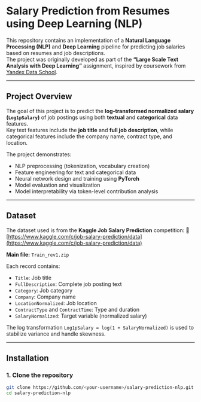 # Salary Prediction from Resumes using Deep Learning (NLP)

This repository contains an implementation of a **Natural Language Processing (NLP)** and **Deep Learning** pipeline for predicting job salaries based on resumes and job descriptions.  
The project was originally developed as part of the **“Large Scale Text Analysis with Deep Learning”** assignment, inspired by coursework from [Yandex Data School](https://github.com/yandexdataschool/nlp_course).

---

## Project Overview

The goal of this project is to predict the **log-transformed normalized salary (`Log1pSalary`)** of job postings using both **textual** and **categorical** data features.  
Key text features include the **job title** and **full job description**, while categorical features include the company name, contract type, and location.

The project demonstrates:
- NLP preprocessing (tokenization, vocabulary creation)
- Feature engineering for text and categorical data
- Neural network design and training using **PyTorch**
- Model evaluation and visualization
- Model interpretability via token-level contribution analysis

---

## Dataset

The dataset used is from the **Kaggle Job Salary Prediction** competition:
🔗 [https://www.kaggle.com/c/job-salary-prediction/data](https://www.kaggle.com/c/job-salary-prediction/data)

**Main file:** `Train_rev1.zip`

Each record contains:
- `Title`: Job title  
- `FullDescription`: Complete job posting text  
- `Category`: Job category  
- `Company`: Company name  
- `LocationNormalized`: Job location  
- `ContractType` and `ContractTime`: Type and duration  
- `SalaryNormalized`: Target variable (normalized salary)

The log transformation `Log1pSalary = log(1 + SalaryNormalized)` is used to stabilize variance and handle skewness.

---

## Installation

### 1. Clone the repository
```bash
git clone https://github.com/<your-username>/salary-prediction-nlp.git
cd salary-prediction-nlp
